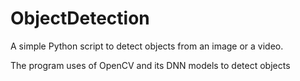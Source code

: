 # ObjectDetection

A simple Python script to detect objects from an image or a video.

The program uses of OpenCV and its DNN models to detect objects
